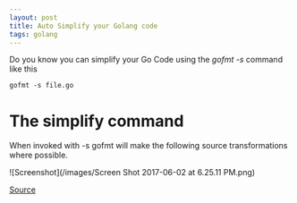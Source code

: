 ```yaml
---
layout: post
title: Auto Simplify your Golang code
tags: golang
---
```

Do you know you can simplify your Go Code using the *gofmt -s* command like this

``` 
gofmt -s file.go
```

# The simplify command

When invoked with -s gofmt will make the following source transformations where possible.

![Screenshot](/images/Screen Shot 2017-06-02 at 6.25.11 PM.png)

[Source](https://golang.org/cmd/gofmt/#hdr-The_simplify_command) 
 

